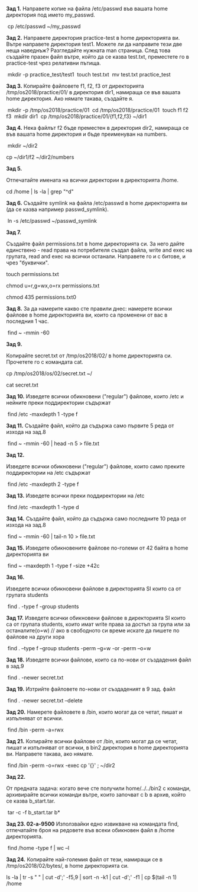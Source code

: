 **Зад 1.**
​Направете копие на файла /etc/passwd във вашата home директория под името my\_passwd.

​ cp /etc/passwd ~/my\_passwd

**Зад 2.**
​Направете директория practice-test в home директорията ви. ​Вътре направете директория test1. Можете ли да направите тези две неща наведнъж? Разгледайте нужната man страница. ​След това създайте празен файл вътре, който да се казва test.txt, преместете го в practice-test чрез релативни пътища.

​ mkdir -p practice\_test/test1
​ touch test.txt
​ mv test.txt practice\_test

**Зад 3.**
​Копирайте файловете f1, f2, f3 от директорията /tmp/os2018/practice/01/ в директория dir1, намираща се във вашата home директория. Ако нямате такава, създайте я.

​ mkdir -p /tmp/os2018/practice/01
​ cd /tmp/os2018/practice/01
​ touch f1 f2 f3
​ mkdir dir1
​ cp /tmp/os2018/practice/01/{f1,f2,f3} ~/dir1

**Зад 4.**
​Нека файлът f2 бъде преместен в директория dir2, намираща се във вашата home директория и бъде преименуван на numbers.

​ mkdir ~/dir2

cp ~/dir1/f2 ~/dir2/numbers

**Зад 5.**

​Отпечатайте имената на всички директории в директорията /home.

cd /home | ls -la | grep "^d"

**Зад 6.**
Създайте symlink на файла /etc/passwd в home директорията ви (да се казва например passwd\_symlink).

​ ln -s /etc/passwd ~/passwd\_symlink

**Зад 7.**

Създайте файл permissions.txt в home директорията си. За него дайте единствено - read права на потребителя създал файла, write and exec на групата, read and exec на всички останали. Направете го и с битове, и чрез "буквички".

​touch permissions.txt ​

chmod u=r,g=wx,o=rx permissions.txt ​

chmod 435 permissions.txt0

**Зад 8.**
За да намерите какво сте правили днес: намерете всички файлове в home директорията ви, които са променени от вас в последния 1 час.

​ find ~ -mmin -60

**Зад 9.**

Копирайте secret.txt от /tmp/os2018/02/ в home директорията си. Прочетете го с командата cat.

​cp /tmp/os2018/os/02/secret.txt ~/ ​

cat secret.txt

**Зад 10.**
Изведете всички обикновени (&quot;regular&quot;) файлове, които /etc и нейните преки поддиректории съдържат

​ find /etc -maxdepth 1 -type f

**Зад 11.**
Създайте файл, който да съдържа само първите 5 реда от изхода на зад.8

​ find ~ -mmin -60 | head -n 5 > file.txt

**Зад 12.**

Изведете всички обикновени (&quot;regular&quot;) файлове, които само преките поддиректории на /etc съдържат

​ find /etc -maxdepth 2 -type f

**Зад 13.**
Изведете всички преки поддиректории на /etc

​ find /etc -maxdepth 1 -type d

**Зад 14.**
Създайте файл, който да съдържа само последните 10 реда от изхода на зад.8

​ find ~ -mmin -60 | tail-n 10 > file.txt

**Зад 15.**
Изведете обикновените файлове по-големи от 42 байта в home директорията ви

​ find ~ -maxdepth 1 -type f -size +42c

**Зад 16.**

Изведете всички обикновени файлове в директорията SI които са от групата students

​ find . -type f -group students

**Зад 17.**
Изведете всички обикновени файлове в директорията SI които са от групата students, които имат write права за достъп за група или за останалите(o=w) // ако в свободното си време искате да пишете по файлове на други хора

​ find . –type f –group students -perm –g=w -or -perm –o=w

**Зад 18.**
Изведете всички файлове, които са по-нови от създадения файл в зад.9

​ find . -newer secret.txt

**Зад 19.**
Изтрийте файловете по-нови от създаденият в 9 зад. файл

​ find . -newer secret.txt –delete

**Зад 20.**
Намерете файловете в /bin, които могат да се четат, пишат и изпълняват от всички.

​ find /bin -perm -a=rwx

**Зад 21.**
Копирайте всички файлове от /bin, които могат да се четат, пишат и изпълняват от всички, в bin2 директория в home директорията ви. Направете такава, ако нямате.

​ find /bin -perm -o=rwx -exec cp '{}' \; ~/dir2

**Зад 22.**

Oт предната задача: когато вече сте получили home/../../bin2 с команди, архивирайте всички команди вътре, които започват с b в архив, който се казва b\_start.tar.

​ tar -c -f b\_start.tar b\*

**Зад 23. 02-а-9500**
Използвайки едно извикване на командата find, отпечатайте броя на редовете във всеки обикновен файл в /home директорията.

​ find /home -type f | wc –l

**Зад 24.**
Копирайте най-големия файл от тези, намиращи се в /tmp/os2018/02/bytes/, в home директорията си.

ls -la | tr -s &quot; &quot; | cut -d';' -f5,9 | sort -n -k1 | cut -d';' -f1 | cp $(tail -n 1) /home
